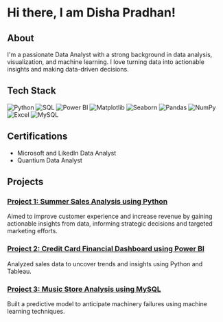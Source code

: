 # Hi there, I am Disha Pradhan!

## About
I'm a passionate Data Analyst with a strong background in data analysis, visualization, and machine learning. I love turning data into actionable insights and making data-driven decisions.


## Tech Stack


![Python](https://img.shields.io/badge/Python-3776AB?style=for-the-badge&logo=python&logoColor=white)
![SQL](https://img.shields.io/badge/SQL-4479A1?style=for-the-badge&logo=postgresql&logoColor=white)
![Power BI](https://img.shields.io/badge/Power%20BI-F2C811?style=for-the-badge&logo=power-bi&logoColor=black)
![Matplotlib](https://img.shields.io/badge/Matplotlib-0C4B33?style=for-the-badge&logo=matplotlib&logoColor=white)
![Seaborn](https://img.shields.io/badge/Seaborn-3776AB?style=for-the-badge&logo=python&logoColor=white)
![Pandas](https://img.shields.io/badge/Pandas-150458?style=for-the-badge&logo=pandas&logoColor=white)
![NumPy](https://img.shields.io/badge/NumPy-013243?style=for-the-badge&logo=numpy&logoColor=white)
![Excel](https://img.shields.io/badge/Excel-217346?style=for-the-badge&logo=microsoft-excel&logoColor=white)
![MySQL](https://img.shields.io/badge/MySQL-4479A1?style=for-the-badge&logo=mysql&logoColor=white)




## Certifications
- Microsoft and LikedIn Data Analyst
- Quantium Data Analyst



## Projects

### [Project 1: Summer Sales Analysis using Python](https://github.com/dishapradhan81/customer-segmentation)
Aimed to improve customer experience and increase revenue by gaining actionable insights from data, informing strategic decisions and targeted marketing efforts.

### [Project 2: Credit Card Financial Dashboard using Power BI](https://github.com/dishapradhan81/sales-data-analysis)
Analyzed sales data to uncover trends and insights using Python and Tableau.

### [Project 3: Music Store Analysis using MySQL](https://github.com/dishapradhan81/predictive-maintenance)
Built a predictive model to anticipate machinery failures using machine learning techniques.

